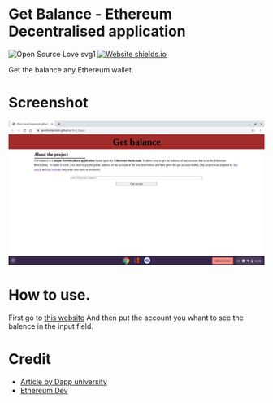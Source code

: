 # Get Balance - Ethereum Decentralised application
![Open Source Love svg1](https://badges.frapsoft.com/os/v1/open-source.svg?v=103)
[![Website shields.io](https://img.shields.io/website-up-down-green-red/http/shields.io.svg)](https://quantumporium.github.io/first_Dapp/#)


Get the balance any Ethereum wallet. 
# Screenshot
![](https://github.com/quantumporium/first_Dapp/blob/main/Screenshot%202021-02-06%20at%2016.26.14.png)

# How to use.
First go to [this website](https://quantumporium.github.io/get-balance-eth/) And then put the account you whant to see the balence in the input field.

# Credit
- [Article by Dapp university](https://www.dappuniversity.com/articles/web3-js-intro)
- [ Ethereum Dev](https://ethereumdev.io/setup-web3js-to-use-the-ethereum-blockchain-in-javascript/)
